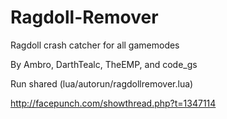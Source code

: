 Ragdoll-Remover
===============

Ragdoll crash catcher for all gamemodes

By Ambro, DarthTealc, TheEMP, and code_gs

Run shared (lua/autorun/ragdollremover.lua)

http://facepunch.com/showthread.php?t=1347114
